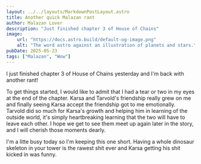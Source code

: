 ```yaml
---
layout: ../../layouts/MarkdownPostLayout.astro
title: Another quick Malazan rant
author: Malazan Lover
description: "Just finished chapter 3 of House of Chains"
image:
    url: "https://docs.astro.build/default-og-image.png"
    alt: "The word astro against an illustration of planets and stars."
pubDate: 2025-05-23
tags: ["Malazan", "Wow"]
---
```

I just finished chapter 3 of House of Chains yesterday and I'm back with another rant!  

To get things started, I would like to admit that I had a tear or two in my eyes at the end of the chapter.
Karsa and Tarvold's friendship really grew on me and finally seeing Karsa accept the friendship got to me emotionally.
Tarvold did so much for Karsa's growth and helping him in learning of the outside world, it's simply heartbreaking learning that
the two will have to leave each other. I hope we get to see them meet up again later in the story, and I will cherish those moments dearly.

I'm a litte busy today so I'm keeping this one short. Having a whole dinosaur skeleton in your tower is the rawest shit ever and Karsa getting
his shit kicked in was funny.